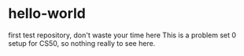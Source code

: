 # hello-world
first test repository, don't waste your time here
This is a problem set 0 setup for CS50, so nothing really to see here.  
